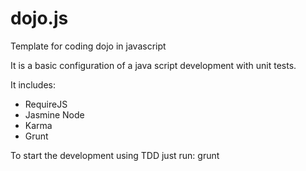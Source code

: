 dojo.js
=======

Template for coding dojo in javascript

It is a basic configuration of a java script development with unit tests.

It includes:
- RequireJS
- Jasmine Node
- Karma
- Grunt


To start the development using TDD just run:
grunt


